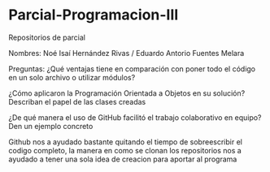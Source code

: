 # Parcial-Programacion-III
Repositorios de parcial

Nombres: 
  Noé Isaí Hernández Rivas /
  Eduardo Antorio Fuentes Melara

  Preguntas:
¿Qué ventajas tiene en comparación con poner todo el código en
un solo archivo o utilizar módulos?

¿Cómo aplicaron la Programación Orientada a Objetos en su
solución? Describan el papel de las clases creadas

¿De qué manera el uso de GitHub facilitó el trabajo colaborativo
en equipo? Den un ejemplo concreto

Github nos a ayudado bastante quitando el tiempo de sobreescribir el codigo completo, la manera en como se clonan los repositorios
nos a ayudado a tener una sola idea de creacion para aportar al programa
